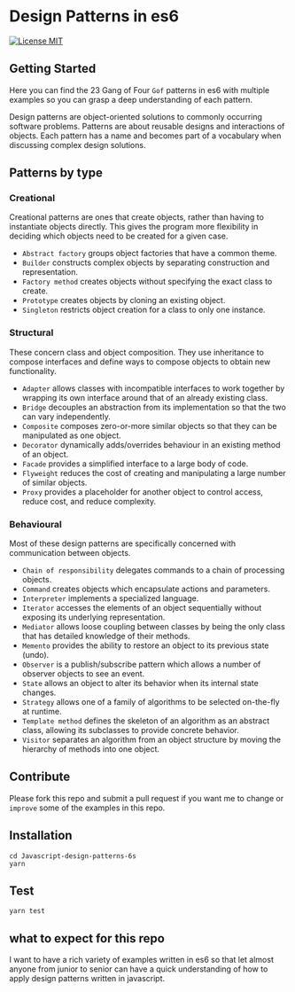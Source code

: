 # Design Patterns in es6

[![License MIT](https://img.shields.io/badge/license-MIT-blue.svg)](https://raw.githubusercontent.com/iluwatar/java-design-patterns/master/LICENSE.md)

## Getting Started

Here you can find the 23 Gang of Four `Gof` patterns in es6 with multiple examples so you can grasp a deep understanding of each pattern.

Design patterns are object-oriented solutions to commonly occurring software problems.  Patterns are about reusable designs and interactions of objects.  Each pattern has a name and becomes part of a vocabulary when discussing complex design solutions. 

## Patterns by type

### Creational

Creational patterns are ones that create objects, rather than having to instantiate objects directly. This gives the program more flexibility in deciding which objects need to be created for a given case.

- `Abstract factory` groups object factories that have a common theme.
- `Builder` constructs complex objects by separating construction and representation.
- `Factory method` creates objects without specifying the exact class to create.
- `Prototype` creates objects by cloning an existing object.
- `Singleton` restricts object creation for a class to only one instance.
### Structural
These concern class and object composition. They use inheritance to compose interfaces and define ways to compose objects to obtain new functionality.

- `Adapter` allows classes with incompatible interfaces to work together by wrapping its own interface around that of an already existing class.
- `Bridge` decouples an abstraction from its implementation so that the two can vary independently.
- `Composite` composes zero-or-more similar objects so that they can be manipulated as one object.
- `Decorator` dynamically adds/overrides behaviour in an existing method of an object.
- `Facade` provides a simplified interface to a large body of code.
- `Flyweight` reduces the cost of creating and manipulating a large number of similar objects.
- `Proxy` provides a placeholder for another object to control access, reduce cost, and reduce complexity.
### Behavioural
Most of these design patterns are specifically concerned with communication between objects.

- `Chain of responsibility` delegates commands to a chain of processing objects.
- `Command` creates objects which encapsulate actions and parameters.
- `Interpreter` implements a specialized language.
- `Iterator` accesses the elements of an object sequentially without exposing its underlying representation.
- `Mediator` allows loose coupling between classes by being the only class that has detailed knowledge of their methods.
- `Memento` provides the ability to restore an object to its previous state (undo).
- `Observer` is a publish/subscribe pattern which allows a number of observer objects to see an event.
- `State` allows an object to alter its behavior when its internal state changes.
- `Strategy` allows one of a family of algorithms to be selected on-the-fly at runtime.
- `Template method` defines the skeleton of an algorithm as an abstract class, allowing its subclasses to provide concrete behavior.
- `Visitor` separates an algorithm from an object structure by moving the hierarchy of methods into one object.

## Contribute

Please fork this repo and submit a pull request if you want me to change or `improve` some of the examples in this repo.

## Installation

```
cd Javascript-design-patterns-6s
yarn
```

## Test
```
yarn test
```

## what to expect for this repo
I want to have a rich variety of examples written in es6 so that let almost anyone from junior to senior can have a quick understanding of how to apply design patterns written in javascript. 




